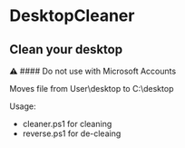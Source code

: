 # DesktopCleaner
## Clean your desktop

:warning: #### Do not use with Microsoft Accounts

Moves file from User\desktop to C:\desktop

Usage:
* cleaner.ps1 for cleaning
* reverse.ps1 for de-cleaing
